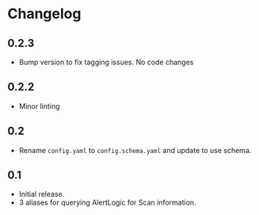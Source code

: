 # Changelog

## 0.2.3

* Bump version to fix tagging issues. No code changes

## 0.2.2

* Minor linting

## 0.2

- Rename `config.yaml` to `config.schema.yaml` and update to use schema.

## 0.1

* Initial release.
* 3 aliases for querying AlertLogic for Scan information.
